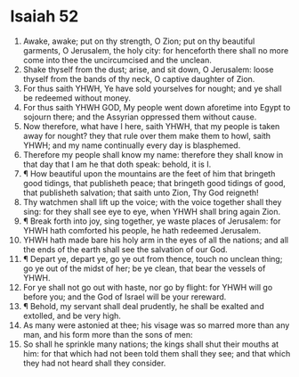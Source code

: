 ﻿# Isaiah 52
1. Awake, awake; put on thy strength, O Zion; put on thy beautiful garments, O Jerusalem, the holy city: for henceforth there shall no more come into thee the uncircumcised and the unclean. 
2. Shake thyself from the dust; arise, and sit down, O Jerusalem: loose thyself from the bands of thy neck, O captive daughter of Zion. 
3. For thus saith YHWH, Ye have sold yourselves for nought; and ye shall be redeemed without money. 
4. For thus saith YHWH GOD, My people went down aforetime into Egypt to sojourn there; and the Assyrian oppressed them without cause. 
5. Now therefore, what have I here, saith YHWH, that my people is taken away for nought? they that rule over them make them to howl, saith YHWH; and my name continually every day is blasphemed. 
6. Therefore my people shall know my name: therefore they shall know in that day that I am he that doth speak: behold, it is I. 
7. ¶ How beautiful upon the mountains are the feet of him that bringeth good tidings, that publisheth peace; that bringeth good tidings of good, that publisheth salvation; that saith unto Zion, Thy God reigneth! 
8. Thy watchmen shall lift up the voice; with the voice together shall they sing: for they shall see eye to eye, when YHWH shall bring again Zion. 
9. ¶ Break forth into joy, sing together, ye waste places of Jerusalem: for YHWH hath comforted his people, he hath redeemed Jerusalem. 
10. YHWH hath made bare his holy arm in the eyes of all the nations; and all the ends of the earth shall see the salvation of our God. 
11. ¶ Depart ye, depart ye, go ye out from thence, touch no unclean thing; go ye out of the midst of her; be ye clean, that bear the vessels of YHWH. 
12. For ye shall not go out with haste, nor go by flight: for YHWH will go before you; and the God of Israel will be your rereward. 
13. ¶ Behold, my servant shall deal prudently, he shall be exalted and extolled, and be very high. 
14. As many were astonied at thee; his visage was so marred more than any man, and his form more than the sons of men: 
15. So shall he sprinkle many nations; the kings shall shut their mouths at him: for that which had not been told them shall they see; and that which they had not heard shall they consider. 
